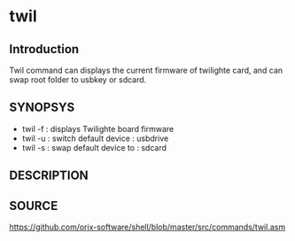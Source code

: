 # twil

## Introduction

Twil command can displays the current firmware of twilighte card, and
can swap root folder to usbkey or sdcard.

## SYNOPSYS

+ twil -f  : displays Twilighte board firmware
+ twil -u  : switch default device : usbdrive
+ twil -s  : swap default device to : sdcard

## DESCRIPTION

## SOURCE

https://github.com/orix-software/shell/blob/master/src/commands/twil.asm

